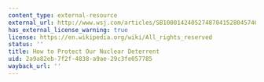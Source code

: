 ```yaml
---
content_type: external-resource
external_url: http://www.wsj.com/articles/SB10001424052748704152804574628344282735008
has_external_license_warning: true
license: https://en.wikipedia.org/wiki/All_rights_reserved
status: ''
title: How to Protect Our Nuclear Deterrent
uid: 2a9a82eb-7f2f-4838-a9ae-29c3fe057785
wayback_url: ''
---
```

